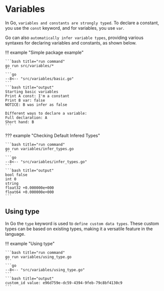 # Variables

In Go, `variables and constants are strongly typed`. To declare a constant, you use the `const` keyword, and for variables, you use `var`.

Go can also `automatically infer variable types`, providing various syntaxes for declaring variables and constants, as shown below.

!!! example "Simple package example"

    ```bash title="run command"
    go run src/variables/*
    ```
    ```go
    --8<-- "src/variables/basic.go"
    ```
    ```bash title="output"
    Starting basic variables
    Print A const: I'm a constant
    Print B var: false
    NOTICE: B was infer as false

    Different ways to declare a variable:
    Full declaration: A
    Short hand: B
    ```

??? example "Checking Default Infered Types"

    ```bash title="run command"
    go run variables/infer_types.go 
    ```
    ```go
    --8<-- "src/variables/infer_types.go"
    ```
    ```bash title="output"
    bool false
    int 0
    string 
    float32 +0.000000e+000
    float64 +0.000000e+000
    ```

## Using type

In Go the `type` keyword is used to `define custom data types`. These custom types can be based on existing types, making it a versatile feature in the language.

!!! example "Using type"

    ```bash title="run command"
    go run variables/using_type.go
    ```
    ```go
    --8<-- "src/variables/using_type.go"
    ```
    ```bash title="output"
    custom_id value: e96d759e-dc59-4394-9feb-79c8bf4130c9
    ```
